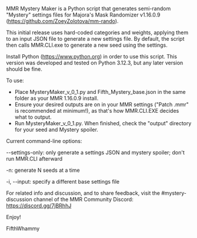 MMR Mystery Maker is a Python script that generates semi-random "Mystery" settings files for Majora's Mask Randomizer v1.16.0.9 (https://github.com/ZoeyZolotova/mm-rando).

This initial release uses hard-coded categories and weights, applying them to an input JSON file to generate a new settings file. By default, the script then calls MMR.CLI.exe to generate a new seed using the settings.

Install Python (https://www.python.org) in order to use this script. This version was developed and tested on Python 3.12.3, but any later version should be fine.

To use:
- Place MysteryMaker_v_0_1.py and Fifth_Mystery_base.json in the same folder as your MMR 1.16.0.9 install.
- Ensure your desired outputs are on in your MMR settings ("Patch .mmr" is recommended at minimum!), as that's how MMR.CLI.EXE decides what to output.
- Run MysteryMaker_v_0_1.py. When finished, check the "output" directory for your seed and Mystery spoiler.

Current command-line options:

--settings-only: only generate a settings JSON and mystery spoiler; don't run MMR.CLI afterward

-n: generate N seeds at a time

-i, --input: specify a different base settings file

For related info and discussion, and to share feedback, visit the #mystery-discussion channel of the MMR Community Discord: https://discord.gg/7jBRhhJ

Enjoy!

FifthWhammy
